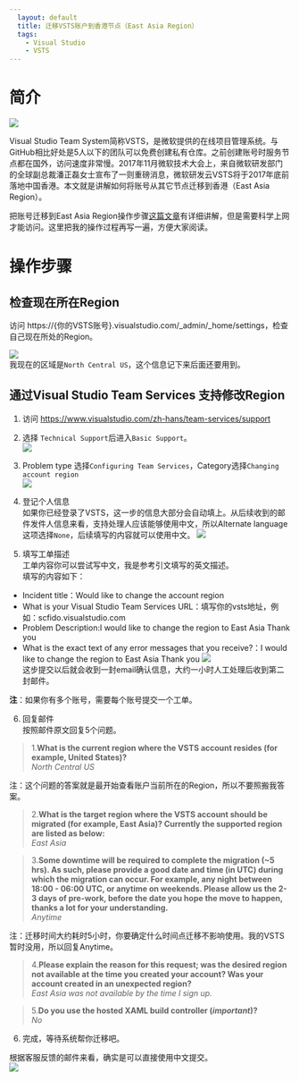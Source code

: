 ```yaml
---
  layout: default
  title: 迁移VSTS账户到香港节点（East Asia Region）
  tags: 
    - Visual Studio
    - VSTS
---
```


# 简介

![](/assets/misc/VSTS换区/img/2018-02-06-08-55-04.png)

Visual Studio Team System简称VSTS，是微软提供的在线项目管理系统。与GitHub相比好处是5人以下的团队可以免费创建私有仓库。之前创建账号时服务节点都在国外，访问速度非常慢。2017年11月微软技术大会上，来自微软研发部门的全球副总裁潘正磊女士宣布了一则重磅消息，微软研发云VSTS将于2017年底前落地中国香港。本文就是讲解如何将账号从其它节点迁移到香港（East Asia Region）。

把账号迁移到East Asia Region操作步骤[这篇文章](http://blog.alantsai.net/2017/12/vsts-how-to-change-account-region-to-east-asia.html)有详细讲解，但是需要科学上网才能访问。这里把我的操作过程再写一遍，方便大家阅读。


# 操作步骤
## 检查现在所在Region
访问 https://{你的VSTS账号}.visualstudio.com/_admin/_home/settings，检查自己现在所处的Region。

![](/assets/misc/VSTS换区/img/2018-02-06-09-06-45.png)  
我现在的区域是`North Central US`，这个信息记下来后面还要用到。

## 通过Visual Studio Team Services 支持修改Region

1. 访问 https://www.visualstudio.com/zh-hans/team-services/support  

2. 选择 `Technical Support`后进入`Basic Support`。  
![](/assets/misc/VSTS换区/img/2018-02-06-09-12-09.png)  

3. Problem type 选择`Configuring Team Services`，Category选择`Changing account region`  
![](/assets/misc/VSTS换区/img/2018-02-06-09-14-11.png)

4. 登记个人信息  
如果你已经登录了VSTS，这一步的信息大部分会自动填上。从后续收到的邮件发件人信息来看，支持处理人应该能够使用中文，所以Alternate language这项选择`None`，后续填写的内容就可以使用中文。
![](/assets/misc/VSTS换区/img/2018-02-06-09-19-31.png)

5. 填写工单描述  
工单内容你可以尝试写中文，我是参考引文填写的英文描述。   
填写的内容如下：
- Incident title：Would like to change the account region
- What is your Visual Studio Team Services URL：填写你的vsts地址，例如：scfido.visualstudio.com
- Problem Description:I would like to change the region to East Asia Thank you
- What is the exact text of any error messages that you receive?：I would like to change the region to East Asia Thank you
![](/assets/misc/VSTS换区/img/2018-02-06-09-23-47.png)  
这步提交以后就会收到一封email确认信息，大约一小时人工处理后收到第二封邮件。

**注**：如果你有多个账号，需要每个账号提交一个工单。

6. 回复邮件  
按照邮件原文回复5个问题。  
> 1.**What is the current region where the VSTS account resides (for example, United States)?**  
_North Central US_

注：这个问题的答案就是最开始查看账户当前所在的Region，所以不要照搬我答案。

> 2.**What is the target region where the VSTS account should be migrated (for example, East Asia)? Currently the supported region are listed as below:**  
_East Asia_
 
> 3.**Some downtime will be required to complete the migration (~5 hrs). As such, please provide a good date and time (in UTC) during which the migration can occur. For example, any night between 18:00 - 06:00 UTC, or anytime on weekends. Please allow us the 2-3 days of pre-work, before the date you hope the move to happen, thanks a lot for your understanding.**  
_Anytime_

注：迁移时间大约耗时5小时，你要确定什么时间点迁移不影响使用。我的VSTS暂时没用，所以回复Anytime。

> 4.**Please explain the reason for this request; was the desired region not available at the time you created your account?  Was your account created in an unexpected region?**  
_East Asia was not available by the time I sign up._
 
> 5.**Do you use the hosted XAML build controller (*important*)?**  
_No_

6. 完成，等待系统帮你迁移吧。

根据客服反馈的邮件来看，确实是可以直接使用中文提交。  
![](/assets/misc/VSTS换区/img/2018-02-06-21-59-24.png)
